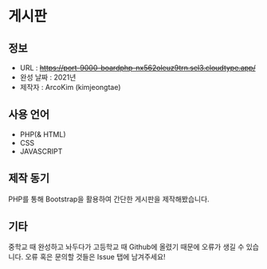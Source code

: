 # 게시판
## 정보
- URL : ~~https://port-9000-boardphp-nx562oleuz9trn.sel3.cloudtype.app/~~
- 완성 날짜 : 2021년
- 제작자 : ArcoKim (kimjeongtae)

## 사용 언어
- PHP(& HTML)
- CSS
- JAVASCRIPT

## 제작 동기
PHP를 통해 Bootstrap을 활용하여 간단한 게시판을 제작해봤습니다.


## 기타
중학교 때 완성하고 놔두다가 고등학교 때 Github에 올렸기 때문에 오류가 생길 수 있습니다. 오류 혹은 문의할 것들은 Issue 탭에 남겨주세요!